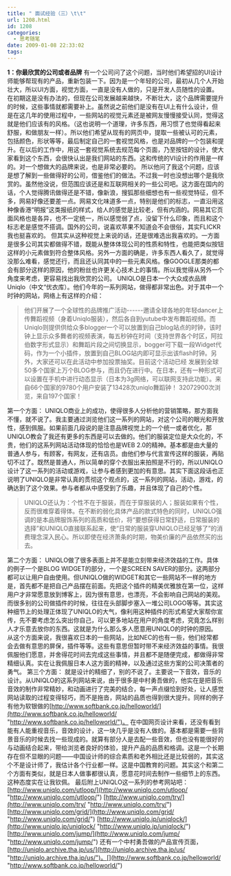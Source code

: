 ```yaml
---
title: " 面试经验（三）\t\t"
url: 1208.html
id: 1208
categories:
  - 思考随笔
date: 2009-01-08 22:33:02
tags:
---
```


**1：你最欣赏的公司或者品牌** 有一个公司问了这个问题，当时他们希望招的UI设计师能够帮现有的产品，重新包装一下。因为是一个年轻的公司，最初从几个人开始壮大，所以UI方面，视觉方面，一直是没有人做的，只是开发人员随性的设置。在初期这是没有办法的，但现在公司发展越来越快，不断壮大，这个品牌需要提升的时候，这些事情就都需要补上。虽然说之前他们是没有在UI上有什么设计，但是在这几年的使用过程中，一些网站的视觉元素还是被网友慢慢接受认同，觉得这就是他们应该有的风格。（这也说明一个道理，许多东西，用习惯了也觉得看起来舒服，和做朋友一样）。所以他们希望从现有的网页中，提取一些被认可的元素，包括颜色，形状等等，最后制定自己的一套视觉风格，也是对品牌的一个包装和提升。在以后的工作中，用这一套视觉系统去规范每个页面，乃至按钮的设计，使大家看到这个东西，会很快认出是我们网站的东西。这和传统的VI设计的作用是一样的。对一个想做大的品牌来说，也是非常必要的。 所以他问了我这个问题，应该是想了解到一些做得好的公司，借鉴他们的做法。不过我一时也没想出哪个是我欣赏的。虽然他没说，但范围应该还是和互联网相关的一些公司吧。这方面在国内的话，个人觉得腾讯做得还是不错，像新浪，搜狐那些细想也有一些视觉特征，但不多，网易好像还要差一点。网易文化味道多一点，特别是他们的标志，一直沿用这种像香港“明报”这类报纸的样式，给人的感觉是比较老，但有内涵的。网易其它页面风格也是各异，也不一定统一，所以感觉弱了点，没留下什么印象，而且和这个标志老是感觉不搭调。国外的公司，说喜欢苹果不知道会不会很俗，其实FLICKR我也挺喜欢的。 但其实从这种视觉上来说的话，还是很难选出我喜欢的。一方面是很多公司其实都做得不错，既能从整体体现公司的性质和特性，也能把类似按钮这样的小元素做到符合整体风格。另外一方面的确是，许多东西人看久了，就觉得没那么难看，感觉还行，而且还认同其中的一些元素风格。像GOOGLE那类的都会有部分这样的原因，他的粉丝也许更关心技术上的事情。所以我觉得从另外一个角度来考虑，更容易找出我欣赏的公司。 UNIQLO是日本一个大众成衣品牌Uniqlo（中文“优衣库）。他们今年的一系列网站，做得都非常出色。对于其中一个时钟的网站，网络上有这样的介绍：

> 他们开展了一个全球性的品牌推广活动------邀请全球各地的年轻dancer上传舞蹈视频（身着Uniqlo服装），然后各自到yutube中发布舞蹈视频。而Uniqlo则提供供给众多blogger一个可以放置到自己blog站点的时钟，该时钟上显示众多舞者的视频表演，每五秒钟在时间（支持世界各个时区，阿拉伯数字形式显示）和舞蹈片段之间切换显示，bogger可下载一段Widget代码，作为一个小插件，放置到自己BLOG站内即可显示出该flash时钟。另外，大家还可以在此活动中参加投票抽奖。目前这个活动已经 发展到全球50多个国家上万个BLOG参与，而且仍在进行中。在日本，还有一种形式可以设置在手机中进行动态显示（日本为3g网络，可以联网支持此功能）。来自66个国家的9780个用户安装了13428次uniqlo舞蹈钟！ 32072900次浏览，来自197个国家！

第一个方面： UNIQLO商业上的成功，使得很多人分析他的营销策略，那方面我不懂，就不说了。我主要通过浏览他们这一系列的网站，对这个公司的眼光和开放性，感到佩服。如果前面几段说的是注意品牌视觉上的一个统一或者优化，那UNIQLO教会了我还有更多的东西是可以去做的。他们的服装定位是大众化的，不贵，他们的这系列网站活动体现的恰恰也是WEB 2.0的精神。基本都是由大量的普通人参与，有顾客，有网友，还有店员。由他们参与代言宣传这样的服装，再贴切不过了。既然是普通人，所以简单的穿个衣服出来拍照是不行的，所以UNIQLO设计了这一系列的活动或游戏，让参与者感到更加的有意思。其实下面这段话也正说明了UNIQLO是非常认真的贯彻这个观点的，这一系列的网站，活动，游戏，的确达到了这个效果。参与者都从中感受到了乐趣，并且体现了自己的个性。

> UNIQLO还认为：个性不在于服装，而在于穿服装的人；服装如果有个性，反而很难穿着得体。在不断的弱化具体产品的款式特色的同时，UNIQLO强调的是本品牌服饰系列的高质和低价，将“要想获得日常舒适，日常服装的选择”和UNIQLO直接联系起来，使“日常的服装穿UNIQLO已经足够了”的消费理念深入民心。所以即使在经济萧条的时期，物美价廉的产品依然买的出去。

第二个方面： UNIQLO做了很多表面上并不是能立刻带来经济效益的工作。具体的例子一个是BLOG WIDGET的部分，一个是SCREEN SAVER的部分。这两部分都可以让用户自由使用。但UNIQLO做的WIDGET和其它一些网站不一样的地方是，首先都不是把自己产品摆在前面。先把这个插件的精美优雅放在第一位，这样用户才非常愿意放到博客上，因为很有意思，也漂亮，不会影响自己网站的美观。而很多别的公司做插件的时候，往往在头部脚步塞入一堆公司LOGO等等。其实这种细节上的处理正体现了UNIQLO的大气，像利用这种插件的形式希望大家帮你宣传，先不要考虑怎么突出你自己，可以更多地站在用户的角度考虑，究竟怎么样别人才乐意去放你的东西。这就是为什么那么多人愿意用UNIQLO的时钟的原因。 从这个方面来说，我很喜欢日本的一些网站，比如NEC的也有一些，他们经常都会去做有意思的屏保，插件等等。这些有意思但暂时带不来经济效益的事情。我很佩服他们愿意，并舍得花时间去完成这些事情，并且都不是随便完成，都做得非常精细认真。实在让我佩服日本人这方面的精神，以及通过这些方案的公司决策者的勇气。 第三个方面： 就是设计的精细了，别的不说了。主要说一下音效，音乐的设计。从UNIQLO的这系列网站来说，由于很多是中村勇吾做的，他实在是把音乐音效的制作非常精妙，和动画进行了完美的结合，每一声点缀恰到好处，让人感觉网站读取的过程变得轻巧，而不是拖沓，网站的品质也得到很大提升。同样的例子有他为软银做的[http://www.softbank.co.jp/helloworld/](http://www.softbank.co.jp/helloworld/ "http://www.softbank.co.jp/helloworld/")。 在中国网页设计来看，还没有看到能有人能重视音乐，音效的设计，这一块几乎是没有人做的。基本都是需要一些背景音乐的时候去找一些现成的。就算有部分人是去配一些音效，但也没有能很好的与动画结合起来，带给浏览者良好的体验，提升产品的品质和格调。这是一个长期存在但不显眼的问题——中国设计师的综合素质和老外相比还是比较弱的，其实这个不是设计师了，我估计各个行业都一样。这是中国教育的问题。其实这个和第二个方面有类似，就是日本人做事都很认真，愿意花时间去制作一些细节上的东西。这种态度实在让我钦佩。 最后附上UNIQLO这一系列的参考网站吧： [http://www.uniqlo.com/utloop/](http://www.uniqlo.com/utloop/ "http://www.uniqlo.com/utloop/") [http://www.uniqlo.com/try/](http://www.uniqlo.com/try/ "http://www.uniqlo.com/try/") [http://www.uniqlo.com/grid/](http://www.uniqlo.com/grid/ "http://www.uniqlo.com/grid/") [http://www.uniqlo.jp/uniqlock/](http://www.uniqlo.jp/uniqlock/ "http://www.uniqlo.jp/uniqlock/") [http://www.uniqlo.com/jump/](http://www.uniqlo.com/jump/ "http://www.uniqlo.com/jump/") 还有一个中村勇吾做的产品宣传页面，[http://uniqlo.archive.tha.jp/us/](http://uniqlo.archive.tha.jp/us/ "http://uniqlo.archive.tha.jp/us/")。[](http://www.softbank.co.jp/helloworld/ "http://www.softbank.co.jp/helloworld/")